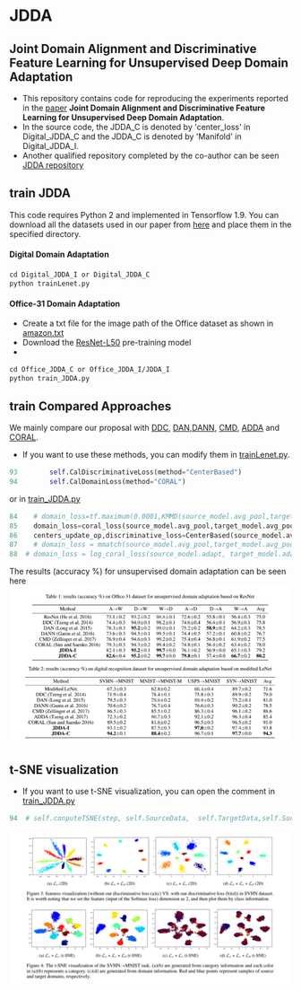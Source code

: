 # JDDA
## Joint Domain Alignment and Discriminative Feature Learning for Unsupervised Deep Domain Adaptation

* This repository contains code for reproducing the experiments reported in the [paper](https://arxiv.org/abs/1808.09347) **Joint Domain Alignment and Discriminative Feature Learning for Unsupervised Deep Domain Adaptation**. 
* In the source code, the JDDA_C is denoted by 'center_loss' in Digital_JDDA_C and the  JDDA_C is denoted by 'Manifold' in Digital_JDDA_I.
* Another qualified repository completed by the co-author can be seen [JDDA repository](https://github.com/chenchao666/JDDA-Master)

## train JDDA
This code requires Python 2 and implemented in Tensorflow 1.9. You can download all the datasets used in our paper from [here](https://pan.baidu.com/s/1IMUVnpM8Ve6XX37rtv2zJQ) and place them in the specified directory.
#### Digital Domain Adaptation
```
cd Digital_JDDA_I or Digital_JDDA_C
python trainLenet.py
```
#### Office-31 Domain Adaptation
- Create a txt file for the image path of the Office dataset as shown in [amazon.txt](https://github.com/A-bone1/JDDA/tree/master/Office_JDDA_C/data)
- Download the [ResNet-L50](https://pan.baidu.com/s/1IMUVnpM8Ve6XX37rtv2zJQ) pre-training model
-
```
cd Office_JDDA_C or Office_JDDA_I/JDDA_I
python train_JDDA.py
```

## train Compared Approaches
We mainly compare our proposal with [DDC](https://arxiv.org/abs/1412.3474), [DAN](http://proceedings.mlr.press/v37/long15.pdf),[DANN](http://www.jmlr.org/papers/volume17/15-239/15-239.pdf), [CMD](https://arxiv.org/abs/1702.08811), [ADDA](http://openaccess.thecvf.com/content_cvpr_2017/papers/Tzeng_Adversarial_Discriminative_Domain_CVPR_2017_paper.pdf) and [CORAL](https://arxiv.org/abs/1607.01719).
* If you want to use these methods, you can modify them in [trainLenet.py](https://github.com/Abone1/JDDA/blob/master/Digital_JDDA_C/trainLenet.py).
```python
93        self.CalDiscriminativeLoss(method="CenterBased")
94        self.CalDomainLoss(method="CORAL")
```

or in [train_JDDA.py](https://github.com/A-bone1/JDDA/blob/master/Office_JDDA_C/JDDA_C/train_JDDA.py)

```python
84    # domain_loss=tf.maximum(0.0001,KMMD(source_model.avg_pool,target_model.avg_pool))
85    domain_loss=coral_loss(source_model.avg_pool,target_model.avg_pool)
86    centers_update_op,discriminative_loss=CenterBased(source_model.avg_pool,y)
87    # domain_loss = mmatch(source_model.avg_pool,target_model.avg_pool, 5)
88  # domain_loss = log_coral_loss(source_model.adapt, target_model.adapt)
```

The results (accuracy %) for unsupervised domain adaptation can be seen here
![image](https://github.com/A-bone1/JDDA/blob/master/img/accuracy.png)

##  t-SNE visualization
* If you want to use t-SNE visualization, you can open the comment in [train_JDDA.py](https://github.com/A-bone1/JDDA/blob/master/Digital_JDDA_I/trainLenet.py)
```python
94  # self.conputeTSNE(step, self.SourceData,  self.TargetData,self.SourceLabel, self.TargetLabel, sess)
```


![image](https://github.com/A-bone1/JDDA/blob/master/img/tsne.png)
